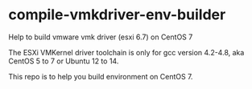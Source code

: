 # compile-vmkdriver-env-builder
Help to build vmware vmk driver (esxi 6.7) on CentOS 7

The ESXi VMKernel driver toolchain is only for gcc version 4.2-4.8, aka CentOS 5 to 7 or Ubuntu 12 to 14.

This repo is to help you build environment on CentOS 7.
